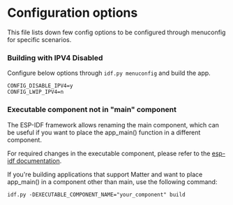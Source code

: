 ﻿# Configuration options

This file lists down few config options to be configured through menuconfig for
specific scenarios.

### Building with IPV4 Disabled

Configure below options through `idf.py menuconfig` and build the app.

```
CONFIG_DISABLE_IPV4=y
CONFIG_LWIP_IPV4=n
```

### Executable component not in "main" component

The ESP-IDF framework allows renaming the main component, which can be useful if
you want to place the app_main() function in a different component.

For required changes in the executable component, please refer to the
[esp-idf documentation](https://docs.espressif.com/projects/esp-idf/en/stable/esp32/api-guides/build-system.html#renaming-main-component).

If you're building applications that support Matter and want to place app_main()
in a component other than main, use the following command:

```
idf.py -DEXECUTABLE_COMPONENT_NAME="your_component" build
```
